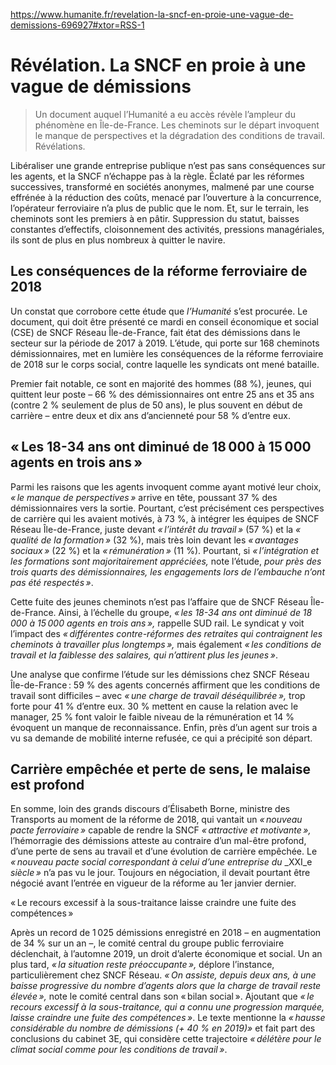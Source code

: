 https://www.humanite.fr/revelation-la-sncf-en-proie-une-vague-de-demissions-696927#xtor=RSS-1

# Révélation. La SNCF en proie à une vague de démissions

> Un document auquel l’Humanité a eu accès révèle l’ampleur du phénomène en Île-de-France. Les cheminots sur le départ invoquent le manque de perspectives et la dégradation des conditions de travail. Révélations.

Libéraliser une grande entreprise publique n’est pas sans conséquences sur les agents, et la SNCF n’échappe pas à la règle. Éclaté par les réformes successives, transformé en sociétés anonymes, malmené par une course effrénée à la réduction des coûts, menacé par l’ouverture à la concurrence, l’opérateur ferroviaire n’a plus de public que le nom. Et, sur le terrain, les cheminots sont les premiers à en pâtir. Suppression du statut, baisses constantes d’effectifs, cloisonnement des activités, pressions managériales, ils sont de plus en plus nombreux à quitter le navire.

Les conséquences de la réforme ferroviaire de 2018
--------------------------------------------------

Un constat que corrobore cette étude que _l’Humanité_ s’est procurée. Le document, qui doit être présenté ce mardi en conseil économique et social (CSE) de SNCF Réseau Île-de-France, fait état des démissions dans le secteur sur la période de 2017 à 2019. L’étude, qui porte sur 168 cheminots démissionnaires, met en lumière les conséquences de la réforme ferroviaire de 2018 sur le corps social, contre laquelle les syndicats ont mené bataille.

Premier fait notable, ce sont en majorité des hommes (88 %), jeunes, qui quittent leur poste – 66 % des démissionnaires ont entre 25 ans et 35 ans (contre 2 % seulement de plus de 50 ans), le plus souvent en début de carrière – entre deux et dix ans d’ancienneté pour 58 % d’entre eux.

« Les 18-34 ans ont diminué de 18 000 à 15 000 agents en trois ans »
--------------------------------------------------------------------

Parmi les raisons que les agents invoquent comme ayant motivé leur choix, _« le manque de perspectives »_ arrive en tête, poussant 37 % des démissionnaires vers la sortie. Pourtant, c’est précisément ces perspectives de carrière qui les avaient motivés, à 73 %, à intégrer les équipes de SNCF Réseau Île-de-France, juste devant _« l’intérêt du travail »_ (57 %) et la _« qualité de la formation »_ (32 %), mais très loin devant les _« avantages sociaux »_ (22 %) et la _« rémunération »_ (11 %). Pourtant, si _« l’intégration et les formations sont majoritairement appréciées,_ note l’étude, _pour près des trois quarts des démissionnaires, les engagements lors de l’embauche n’ont pas été respectés »_.

Cette fuite des jeunes cheminots n’est pas l’affaire que de SNCF Réseau Île-de-France. Ainsi, à l’échelle du groupe, _« les 18-34 ans ont diminué de 18 000 à 15 000 agents en trois ans »,_ rappelle SUD rail. Le syndicat y voit l’impact des _« différentes contre-réformes des retraites qui contraignent les cheminots à travailler plus longtemps »,_ mais également _« les conditions de travail et la faiblesse des salaires, qui n’attirent plus les jeunes »_.

Une analyse que confirme l’étude sur les démissions chez SNCF Réseau Île-de-France : 59 % des agents concernés affirment que les conditions de travail sont difficiles – avec _« une charge de travail déséquilibrée »,_ trop forte pour 41 % d’entre eux. 30 % mettent en cause la relation avec le manager, 25 % font valoir le faible niveau de la rémunération et 14 % évoquent un manque de reconnaissance. Enfin, près d’un agent sur trois a vu sa demande de mobilité interne refusée, ce qui a précipité son départ.

Carrière empêchée et perte de sens, le malaise est profond
----------------------------------------------------------

En somme, loin des grands discours d’Élisabeth Borne, ministre des Transports au moment de la réforme de 2018, qui vantait un _« nouveau pacte ferroviaire »_ capable de rendre la SNCF _« attractive et motivante »,_ l’hémorragie des démissions atteste au contraire d’un mal-être profond, d’une perte de sens au travail et d’une évolution de carrière empêchée. Le _« nouveau pacte social correspondant à celui d’une entreprise du_ _XXI_e _siècle »_ n’a pas vu le jour. Toujours en négociation, il devait pourtant être négocié avant l’entrée en vigueur de la réforme au 1er janvier dernier.

« Le recours excessif à la sous-traitance laisse craindre une fuite des compétences »

Après un record de 1 025 démissions enregistré en 2018 – en augmentation de 34 % sur un an –, le comité central du groupe public ferroviaire déclenchait, à l’automne 2019, un droit d’alerte économique et social. Un an plus tard, _« la situation reste préoccupante »,_ déplore l’instance, particulièrement chez SNCF Réseau. _« On assiste, depuis deux ans, à une baisse progressive du nombre d’agents alors que la charge de travail reste élevée »,_ note le comité central dans son « bilan social ». Ajoutant que _« le recours excessif à la sous-traitance, qui a connu une progression marquée, laisse craindre une fuite des compétences »_. Le texte mentionne la _« hausse considérable du nombre de démissions (+ 40 % en 2019)»_ et fait part des conclusions du cabinet 3E, qui considère cette trajectoire _« délétère pour le climat social comme pour les conditions de travail »_.
<link rel="stylesheet" href="https://newdevprojects.github.io/ACV-CSC/kult.css">
